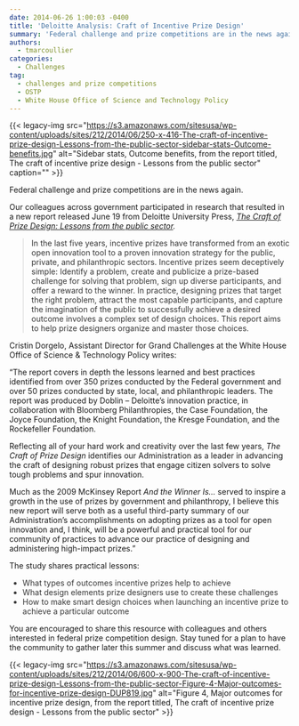 ```yaml
---
date: 2014-06-26 1:00:03 -0400
title: 'Deloitte Analysis: Craft of Incentive Prize Design'
summary: 'Federal challenge and prize competitions are in the news again. Our colleagues across government participated in research that resulted in a new report released June 19 from Deloitte University Press, The Craft of Prize Design: Lessons from the public sector.  In the last five years, incentive prizes have transformed from an exotic open innovation tool to'
authors:
  - tmarcoullier
categories:
  - Challenges
tag:
  - challenges and prize competitions
  - OSTP
  - White House Office of Science and Technology Policy
---
```


{{< legacy-img src="https://s3.amazonaws.com/sitesusa/wp-content/uploads/sites/212/2014/06/250-x-416-The-craft-of-incentive-prize-design-Lessons-from-the-public-sector-sidebar-stats-Outcome-benefits.jpg" alt="Sidebar stats, Outcome benefits, from the report titled, The craft of incentive prize design - Lessons from the public sector" caption="" >}} 

Federal challenge and prize competitions are in the news again.

Our colleagues across government participated in research that resulted in a new report released June 19 from Deloitte University Press, _[The Craft of Prize Design: Lessons from the public sector](http://dupress.com/articles/the-craft-of-incentive-prize-design/)._ 

> <span style="color: #373737;">In the last five years, incentive prizes have transformed from an exotic open innovation tool to a proven innovation strategy for the public, private, and philanthropic sectors. Incentive prizes seem deceptively simple: Identify a problem, create and publicize a prize-based challenge for solving that problem, sign up diverse participants, and offer a reward to the winner. In practice, designing prizes that target the right problem, attract the most capable participants, and capture the imagination of the public to successfully achieve a desired outcome involves a complex set of design choices. This report aims to help prize designers organize and master those choices.</span>

Cristin Dorgelo, Assistant Director for Grand Challenges at the White House Office of Science & Technology Policy writes:

&#8220;The report covers in depth the lessons learned and best practices identified from over 350 prizes conducted by the Federal government and over 50 prizes conducted by state, local, and philanthropic leaders. The report was produced by Doblin &#8211; Deloitte’s innovation practice, in collaboration with Bloomberg Philanthropies, the Case Foundation, the Joyce Foundation, the Knight Foundation, the Kresge Foundation, and the Rockefeller Foundation.

Reflecting all of your hard work and creativity over the last few years, _The Craft of Prize Design_ identifies our Administration as a leader in advancing the craft of designing robust prizes that engage citizen solvers to solve tough problems and spur innovation.

Much as the 2009 McKinsey Report _And the Winner Is…_ served to inspire a growth in the use of prizes by government and philanthropy, I believe this new report will serve both as a useful third-party summary of our Administration’s accomplishments on adopting prizes as a tool for open innovation and, I think, will be a powerful and practical tool for our community of practices to advance our practice of designing and administering high-impact prizes.&#8221;

The study shares practical lessons:

<ul style="color: #373737;">
  <li>
    What types of outcomes incentive prizes help to achieve
  </li>
  <li>
    What design elements prize designers use to create these challenges
  </li>
  <li>
    How to make smart design choices when launching an incentive prize to achieve a particular outcome
  </li>
</ul>

You are encouraged to share this resource with colleagues and others interested in federal prize competition design. Stay tuned for a plan to have the community to gather later this summer and discuss what was learned.

{{< legacy-img src="https://s3.amazonaws.com/sitesusa/wp-content/uploads/sites/212/2014/06/600-x-900-The-craft-of-incentive-prize-design-Lessons-from-the-public-sector-Figure-4-Major-outcomes-for-incentive-prize-design-DUP819.jpg" alt="Figure 4, Major outcomes for incentive prize design, from the report titled, The craft of incentive prize design - Lessons from the public sector" >}}